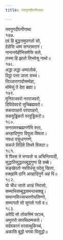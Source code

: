 ```yaml
---
title: नवगुणदीपनीगाथा

---
```

नवगुणदीपनीगाथा  
१७७.  
एवं हि बुद्धत्तमुपागतो सो,  
देसेसि धम्मं सनरामरानं।  
नानानयेहीभिसमेसि सत्ते,  
तस्मा हि झातो तिभवेसु नाथो॥  
१७८.  
अद्धा लद्धा धम्मालोकं,  
दिट्ठा पत्ता ञाता सच्‍चं।  
तिञ्‍ञारागादोसमोहा,  
थोमेसुं ते देवा ब्रह्मा॥  
१७९.  
मुनिराजवरो नरराजवरो,  
दिविदेववरो सुचिब्रह्मवरो।  
सकपापहरो परपापहरो,  
सकवुड्ढिकरो परवुड्ढिकरो॥  
१८०.  
सनरामरुब्रह्मगणेभि रुता,  
अरहादिगुणा विपुला विमला।  
नवधा वसुधागगणे,  
सकले तिदिवे तिभवे विसटा॥  
१८१.  
ये पिस्स ते भगवतो च अचिन्तियादी,  
सुद्धातिसुद्धतरबुद्धगुणा हि सब्बे।  
सङ्खेपतो नवविधेसु पदेसु खित्ता,  
वक्खामि दानि अरहादिगुणे अहं पि॥  
१८२.  
यो चीध जातो अरहं निरासो,  
सम्माभिसम्बुद्धसमन्तचक्खु।  
सम्पन्‍नविज्‍जाचरणोघतिण्णो,  
सम्मागतो सो सुगतो गतो व॥  
१८३.  
अवेदि सो लोकमिमं परञ्‍च,  
अमुत्तरो सारथिदम्मसत्ते।  
सदेवकानं वरसत्थुकिच्‍चं,  
अकासि बुद्धो भगवा विसुद्धो॥  